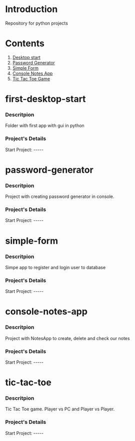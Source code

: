 # Introduction
Repository for python projects 

# Contents
1. [Desktop start](#first-desktop-start)
2. [Password Generator](#password-generator)
3. [Simple Form](#simple-form)
4. [Console Notes App](#console-notes-app)
5. [Tic Tac Toe Game](#tic-tac-toe)

# first-desktop-start
### Descritpion
Folder with first app with gui in python </br>

### Project's Details
Start Project: -----

# password-generator
### Descritpion
Project with creating password generator in console.</br>

### Project's Details
Start Project: -----

# simple-form
### Descritpion
Simpe app to register and login user to database</br>

### Project's Details
Start Project: -----

# console-notes-app
### Descritpion
Project with NotesApp to create, delete and check our notes</br>

### Project's Details
Start Project: -----

# tic-tac-toe
### Descritpion
Tic Tac Toe game. Player vs PC and Player vs Player.</br>

### Project's Details
Start Project: -----
